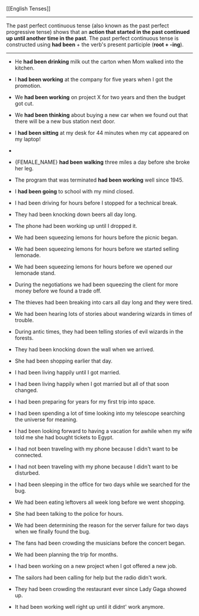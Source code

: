 [[English Tenses]]

---

The past perfect continuous tense (also known as the past perfect progressive tense) shows that an **action that started in the past continued up until another time in the past**. The past perfect continuous tense is constructed using **had been** + the verb's present participle (**root + -ing**).


---

-   He **had been drinking** milk out the carton when Mom walked into the kitchen.
-   I **had been working** at the company for five years when I got the promotion.
-   We **had been working** on project X for two years and then the budget got cut.
-   We **had been thinking** about buying a new car when we found out that there will be a new bus station next door.
-   I **had been sitting** at my desk for 44 minutes when my cat appeared on my laptop!
-  
-   {FEMALE_NAME} **had been walking** three miles a day before she broke her leg.
-   The program that was terminated **had been working** well since 1945.
-   I **had been going** to school with my mind closed.

- I had been driving for hours before I stopped for a technical break.

- They had been knocking down beers all day long.

- The phone had been working up until I dropped it.

- We had been squeezing lemons for hours before the picnic began.

- We had been squeezing lemons for hours before we started selling lemonade.

- We had been squeezing lemons for hours before we opened our lemonade stand.

- During the negotiations we had been squeezing the client for more money before we found a trade off.

- The thieves had been breaking into cars all day long and they were tired.

- We had been hearing lots of stories about wandering wizards in times of trouble.

- During antic times, they had been telling stories of evil wizards in the forests.

- They had been knocking down the wall when we arrived.

- She had been shopping earlier that day.

- I had been living happily until I got married.

- I had been living happily when I got married but all of that soon changed.

- I had been preparing for years for my first trip into space.

- I had been spending a lot of time looking into my telescope searching the universe for meaning.

- I had been looking forward to having a vacation for awhile when my wife told me she had bought tickets to Egypt.

- I had not been traveling with my phone because I didn't want to be connected.

- I had not been traveling with my phone because I didn't want to be disturbed.

- I had been sleeping in the office for two days while we searched for the bug.

- We had been eating leftovers all week long before we went shopping.

- She had been talking to the police for hours.

- We had been determining the reason for the server failure for two days when we finally found the bug.

- The fans had been crowding the musicians before the concert began.

- We had been planning the trip for months.

- I had been working on a new project when I got offered a new job.

- The sailors had been calling for help but the radio didn't work.

- They had been crowding the restaurant ever since Lady Gaga showed up.

- It had been working well right up until it didnt' work anymore.

